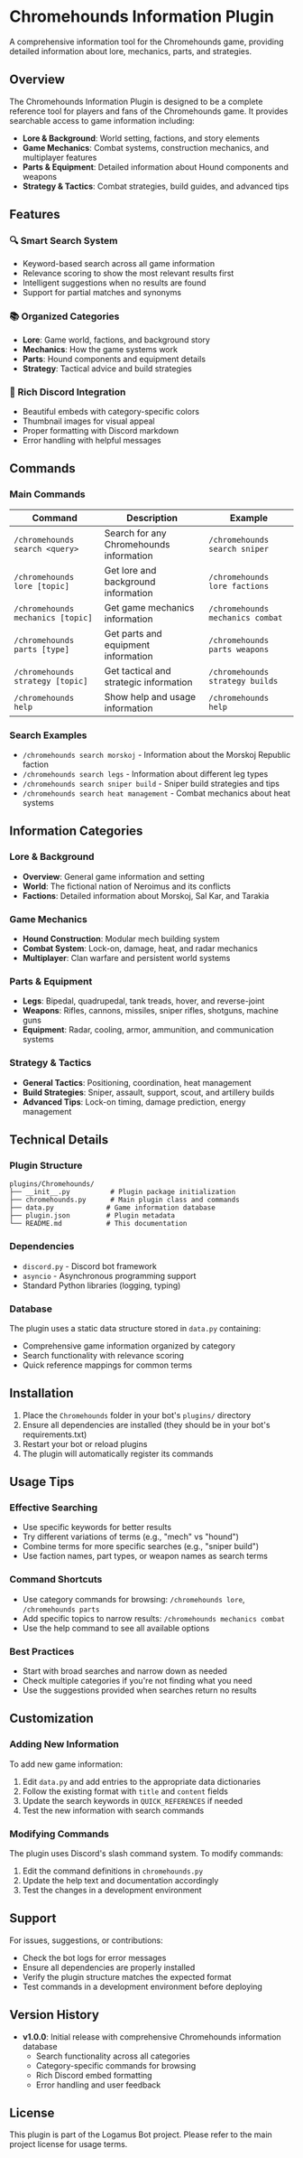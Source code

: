 # Chromehounds Information Plugin

A comprehensive information tool for the Chromehounds game, providing detailed information about lore, mechanics, parts, and strategies.

## Overview

The Chromehounds Information Plugin is designed to be a complete reference tool for players and fans of the Chromehounds game. It provides searchable access to game information including:

- **Lore & Background**: World setting, factions, and story elements
- **Game Mechanics**: Combat systems, construction mechanics, and multiplayer features
- **Parts & Equipment**: Detailed information about Hound components and weapons
- **Strategy & Tactics**: Combat strategies, build guides, and advanced tips

## Features

### 🔍 Smart Search System
- Keyword-based search across all game information
- Relevance scoring to show the most relevant results first
- Intelligent suggestions when no results are found
- Support for partial matches and synonyms

### 📚 Organized Categories
- **Lore**: Game world, factions, and background story
- **Mechanics**: How the game systems work
- **Parts**: Hound components and equipment details
- **Strategy**: Tactical advice and build strategies

### 🎨 Rich Discord Integration
- Beautiful embeds with category-specific colors
- Thumbnail images for visual appeal
- Proper formatting with Discord markdown
- Error handling with helpful messages

## Commands

### Main Commands

| Command | Description | Example |
|---------|-------------|---------|
| `/chromehounds search <query>` | Search for any Chromehounds information | `/chromehounds search sniper` |
| `/chromehounds lore [topic]` | Get lore and background information | `/chromehounds lore factions` |
| `/chromehounds mechanics [topic]` | Get game mechanics information | `/chromehounds mechanics combat` |
| `/chromehounds parts [type]` | Get parts and equipment information | `/chromehounds parts weapons` |
| `/chromehounds strategy [topic]` | Get tactical and strategic information | `/chromehounds strategy builds` |
| `/chromehounds help` | Show help and usage information | `/chromehounds help` |

### Search Examples

- `/chromehounds search morskoj` - Information about the Morskoj Republic faction
- `/chromehounds search legs` - Information about different leg types
- `/chromehounds search sniper build` - Sniper build strategies and tips
- `/chromehounds search heat management` - Combat mechanics about heat systems

## Information Categories

### Lore & Background
- **Overview**: General game information and setting
- **World**: The fictional nation of Neroimus and its conflicts
- **Factions**: Detailed information about Morskoj, Sal Kar, and Tarakia

### Game Mechanics
- **Hound Construction**: Modular mech building system
- **Combat System**: Lock-on, damage, heat, and radar mechanics
- **Multiplayer**: Clan warfare and persistent world systems

### Parts & Equipment
- **Legs**: Bipedal, quadrupedal, tank treads, hover, and reverse-joint
- **Weapons**: Rifles, cannons, missiles, sniper rifles, shotguns, machine guns
- **Equipment**: Radar, cooling, armor, ammunition, and communication systems

### Strategy & Tactics
- **General Tactics**: Positioning, coordination, heat management
- **Build Strategies**: Sniper, assault, support, scout, and artillery builds
- **Advanced Tips**: Lock-on timing, damage prediction, energy management

## Technical Details

### Plugin Structure
```
plugins/Chromehounds/
├── __init__.py          # Plugin package initialization
├── chromehounds.py      # Main plugin class and commands
├── data.py             # Game information database
├── plugin.json         # Plugin metadata
└── README.md           # This documentation
```

### Dependencies
- `discord.py` - Discord bot framework
- `asyncio` - Asynchronous programming support
- Standard Python libraries (logging, typing)

### Database
The plugin uses a static data structure stored in `data.py` containing:
- Comprehensive game information organized by category
- Search functionality with relevance scoring
- Quick reference mappings for common terms

## Installation

1. Place the `Chromehounds` folder in your bot's `plugins/` directory
2. Ensure all dependencies are installed (they should be in your bot's requirements.txt)
3. Restart your bot or reload plugins
4. The plugin will automatically register its commands

## Usage Tips

### Effective Searching
- Use specific keywords for better results
- Try different variations of terms (e.g., "mech" vs "hound")
- Combine terms for more specific searches (e.g., "sniper build")
- Use faction names, part types, or weapon names as search terms

### Command Shortcuts
- Use category commands for browsing: `/chromehounds lore`, `/chromehounds parts`
- Add specific topics to narrow results: `/chromehounds mechanics combat`
- Use the help command to see all available options

### Best Practices
- Start with broad searches and narrow down as needed
- Check multiple categories if you're not finding what you need
- Use the suggestions provided when searches return no results

## Customization

### Adding New Information
To add new game information:

1. Edit `data.py` and add entries to the appropriate data dictionaries
2. Follow the existing format with `title` and `content` fields
3. Update the search keywords in `QUICK_REFERENCES` if needed
4. Test the new information with search commands

### Modifying Commands
The plugin uses Discord's slash command system. To modify commands:

1. Edit the command definitions in `chromehounds.py`
2. Update the help text and documentation accordingly
3. Test the changes in a development environment

## Support

For issues, suggestions, or contributions:
- Check the bot logs for error messages
- Ensure all dependencies are properly installed
- Verify the plugin structure matches the expected format
- Test commands in a development environment before deploying

## Version History

- **v1.0.0**: Initial release with comprehensive Chromehounds information database
  - Search functionality across all categories
  - Category-specific commands for browsing
  - Rich Discord embed formatting
  - Error handling and user feedback

## License

This plugin is part of the Logamus Bot project. Please refer to the main project license for usage terms. 